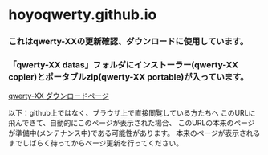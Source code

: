 # hoyoqwerty.github.io
### これはqwerty-XXの更新確認、ダウンロードに使用しています。
### 「qwerty-XX datas」フォルダにインストーラー(qwerty-XX copier)とポータブルzip(qwerty-XX portable)が入っています。
[qwerty-XX ダウンロードページ](https://hoyoqwerty.github.io/index.html)

以下：github上ではなく、ブラウザ上で直接閲覧している方たちへ
このURLに飛んできて、自動的にこのページが表示された場合、
このURLの本来のページが準備中(メンテナンス中)である可能性があります。
本来のページが表示されるまでしばらく待ってからページ更新を行ってください。
